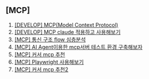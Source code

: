 ## [MCP]

1. [[DEVELOP] MCP(Model Context Protocol)](/develop/2025/04/09/mcp/)
1. [[DEVELOP] MCP claude 적용하고 사용해보기](/develop/2025/04/14/mcp_claude/)
1. [[MCP] 통신 구조 flow 심층분석](/mcp/2025/04/17/sse_stdio)
1. [[MCP] AI Agent이용한 mcp서버 테스트 환경 구축해보자](/mcp/2025/04/22/test_environment)
1. [[MCP] 커서 mcp 추천](/mcp/2025/05/14/mcp_recommend)
1. [[MCP] Playwright 사용해보기](/mcp/2025/06/25/mcp_playwright)
1. [[MCP] 커서 mcp 추천2](/mcp/2025/08/06/mcp_recommend2)
